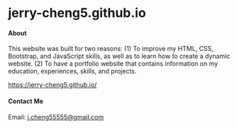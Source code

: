# jerry-cheng5.github.io

#### About

This website was built for two reasons: (1) To improve my HTML, CSS, Bootstrap, and JavaScript skills, as well as to learn how to create a dynamic website. (2) To have a portfolio website that contains information on my education, experiences, skills, and projects.

https://jerry-cheng5.github.io/

#### Contact Me

Email: j.cheng55555@gmail.com
